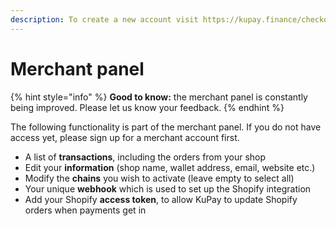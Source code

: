 ```yaml
---
description: To create a new account visit https://kupay.finance/checkout and click sign up
---
```


# Merchant panel

{% hint style="info" %}
**Good to know:** the merchant panel is constantly being improved. Please let us know your feedback.
{% endhint %}

The following functionality is part of the merchant panel. If you do not have access yet, please sign up for a merchant account first.

* A list of **transactions**, including the orders from your shop
* Edit your **information** (shop name, wallet address, email, website etc.)
* Modify the **chains** you wish to activate (leave empty to select all)
* Your unique **webhook** which is used to set up the Shopify integration
* Add your Shopify **access token**, to allow KuPay to update Shopify orders when payments get in
